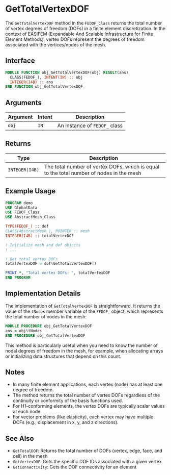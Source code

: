 # GetTotalVertexDOF

The `GetTotalVertexDOF` method in the `FEDOF_Class` returns the total number of vertex degrees of freedom (DOFs) in a finite element discretization. In the context of EASIFEM (Expandable And Scalable Infrastructure for Finite Element Methods), vertex DOFs represent the degrees of freedom associated with the vertices/nodes of the mesh.

## Interface

```fortran
MODULE FUNCTION obj_GetTotalVertexDOF(obj) RESULT(ans)
  CLASS(FEDOF_), INTENT(IN) :: obj
  INTEGER(I4B) :: ans
END FUNCTION obj_GetTotalVertexDOF
```

## Arguments

| Argument | Intent | Description                   |
| -------- | ------ | ----------------------------- |
| `obj`    | `IN`   | An instance of `FEDOF_` class |

## Returns

| Type           | Description                                                                              |
| -------------- | ---------------------------------------------------------------------------------------- |
| `INTEGER(I4B)` | The total number of vertex DOFs, which is equal to the total number of nodes in the mesh |

## Example Usage

```fortran
PROGRAM demo
USE GlobalData
USE FEDOF_Class
USE AbstractMesh_Class

TYPE(FEDOF_) :: dof
CLASS(AbstractMesh_), POINTER :: mesh
INTEGER(I4B) :: totalVertexDOF

! Initialize mesh and dof objects
! ...

! Get total vertex DOFs
totalVertexDOF = dof%GetTotalVertexDOF()

PRINT *, "Total vertex DOFs: ", totalVertexDOF
END PROGRAM
```

## Implementation Details

The implementation of `GetTotalVertexDOF` is straightforward. It returns the value of the `tNodes` member variable of the `FEDOF_` object, which represents the total number of nodes in the mesh:

```fortran
MODULE PROCEDURE obj_GetTotalVertexDOF
ans = obj%tNodes
END PROCEDURE obj_GetTotalVertexDOF
```

This method is particularly useful when you need to know the number of nodal degrees of freedom in the mesh, for example, when allocating arrays or initializing data structures that depend on this count.

## Notes

- In many finite element applications, each vertex (node) has at least one degree of freedom.
- The method returns the total number of vertex DOFs regardless of the continuity or conformity of the basis functions used.
- For H1-conforming elements, the vertex DOFs are typically scalar values at each node.
- For vector problems (like elasticity), each vertex may have multiple DOFs (e.g., displacement in x, y, and z directions).

## See Also

- `GetTotalDOF`: Returns the total number of DOFs (vertex, edge, face, and cell) in the mesh
- `GetVertexDOF`: Gets the specific DOF IDs associated with a given vertex
- `GetConnectivity`: Gets the DOF connectivity for an element


